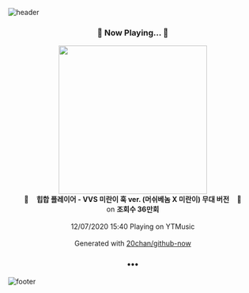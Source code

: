 ![header](https://capsule-render.vercel.app/api?type=wave&height=170&section=header&text=Hi.%20I'm%20SHIFT&fontColor=090707&fontAlignX=45&fontAlignY=65&fontSize=100)

<h3 align="center">🎵 Now Playing... 🎵</h3>
<p align="center">
  <a href="https://music.youtube.com/channel/UCXLNIad1atxD2WGmbM8obNA">
    <img width="300" src="https://i.ytimg.com/vi/a2YIBoOVaR0/sddefault.jpg?sqp=-oaymwEWCJADEOEBIAQqCghqEJQEGHgg6AJIWg&rs">
  </a>
  <br>
  🎵&nbsp&nbsp&nbsp <b>힙합 플레이어 - VVS 미란이 훅 ver. (머쉬베놈 X 미란이) 무대 버전</b> &nbsp&nbsp&nbsp🎵
  <br>
  on <b>조회수 36만회</b>
  
  <br />
  <br />
  12/07/2020 15:40 Playing on YTMusic
  <br />
  <br />
  Generated with <a href="https://github.com/20chan/github-now">20chan/github-now</a>
</p>

<h3 align="center">•••</h3>

![footer](https://capsule-render.vercel.app/api?type=wave&height=150&section=footer)
